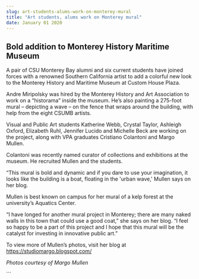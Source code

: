 ```yaml
---
slug: art-students-alums-work-on-monterey-mural
title: "Art students, alums work on Monterey mural"
date: January 01 2020
---
```


 
<h2>Bold addition to Monterey History Maritime Museum</h2>
<p>
  A pair of CSU Monterey Bay alumni and six current students have joined forces
  with a renowned Southern California artist to add a colorful new look to the
  Monterey History and Maritime Museum at Custom House Plaza.
</p>
<p>
  Andre Miripolsky was hired by the Monterey History and Art Association to work
  on a “historama” inside the museum. He’s also painting a 275-foot mural –
  depicting a wave – on the fence that wraps around the building, with help from
  the eight CSUMB artists.
</p>
<p>
  Visual and Public Art students Katherine Webb, Crystal Taylor, Ashleigh
  Oxford, Elizabeth Ruhl, Jennifer Lucido and Michelle Beck are working on the
  project, along with VPA graduates Cristiano Colantoni and Margo Mullen.
</p>
<p>
  Colantoni was recently named curator of collections and exhibitions at the
  museum. He recruited Mullen and the students.
</p>
<p>
  “This mural is bold and dynamic and if you dare to use your imagination, it
  looks like the building is a boat, floating in the 'urban wave,' Mullen says
  on her blog.
</p>
<p>
  Mullen is best known on campus for her mural of a kelp forest at the
  university’s Aquatics Center.
</p>
<p>
  “I have longed for another mural project in Monterey; there are many naked
  walls in this town that could use a good coat,” she says on her blog. “I feel
  so happy to be a part of this project and I hope that this mural will be the
  catalyst for investing in innovative public art.”
</p>
<p>
  To view more of Mullen’s photos, visit her blog at
  <a
    href="https://studiomargo.blogspot.com/"
    title="https://studiomargo.blogspot.com/"
    >https://studiomargo.blogspot.com/</a
  >
</p>
<p><em>Photos courtesy of Margo Mullen</em></p>
```
